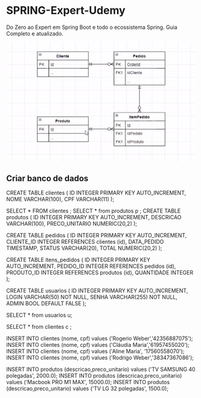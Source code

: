 # SPRING-Expert-Udemy
Do Zero ao Expert em Spring Boot e todo o ecossistema Spring. Guia Completo e atualizado.

![DB visual representation](./src/main/resources/db_image.png "DB visual representation")

## Criar banco de dados
CREATE TABLE clientes (
ID INTEGER PRIMARY KEY AUTO_INCREMENT,
NOME VARCHAR(100),
CPF VARCHAR(11)
);

SELECT * FROM clientes ;
SELECT * from produtos p ;
CREATE TABLE produtos (
ID INTEGER PRIMARY KEY AUTO_INCREMENT,
DESCRICAO VARCHAR(100),
PRECO_UNITARIO NUMERIC(20,2)
);

CREATE TABLE pedidos (
ID INTEGER PRIMARY KEY AUTO_INCREMENT,
CLIENTE_ID INTEGER REFERENCES clientes (id),
DATA_PEDIDO TIMESTAMP,
STATUS VARCHAR(20),
TOTAL NUMERIC(20,2)
);

CREATE TABLE itens_pedidos (
ID INTEGER PRIMARY KEY AUTO_INCREMENT,
PEDIDO_ID INTEGER REFERENCES pedidos (id),
PRODUTO_ID INTEGER REFERENCES produtos (id),
QUANTIDADE INTEGER
);

CREATE TABLE usuarios (
ID INTEGER PRIMARY KEY AUTO_INCREMENT,
LOGIN VARCHAR(50) NOT NULL,
SENHA VARCHAR(255) NOT NULL,
ADMIN BOOL DEFAULT FALSE
);

SELECT * from usuarios u;

SELECT * from clientes c ;

INSERT INTO clientes (nome, cpf) values ('Rogerio Weber','42356887075');
INSERT INTO clientes (nome, cpf) values ('Cláudia Maria','61957455020');
INSERT INTO clientes (nome, cpf) values ('Aline Maria', '17560558070');
INSERT INTO clientes (nome, cpf) values ('Rodrigo Weber','38347367086');

INSERT INTO produtos (descricao,preco_unitario) values ('TV SAMSUNG 40 polegadas', 2000.0);
INSERT INTO produtos (descricao,preco_unitario) values ('Macbook PRO M1 MAX', 15000.0);
INSERT INTO produtos (descricao,preco_unitario) values ('TV LG 32 polegadas', 1500.0);

